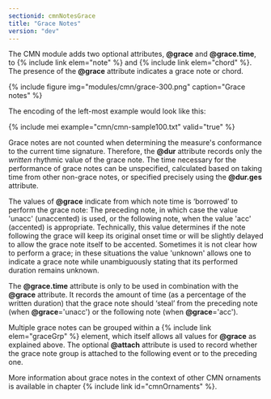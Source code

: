 ```yaml
---
sectionid: cmnNotesGrace
title: "Grace Notes"
version: "dev"
---
```


The CMN module adds two optional attributes, **@grace** and **@grace.time**, to {% include link elem="note" %} and {% include link elem="chord" %}. The presence of the **@grace** attribute indicates a grace note or chord.

{% include figure img="modules/cmn/grace-300.png" caption="Grace notes" %}

The encoding of the left-most example would look like this:

{% include mei example="cmn/cmn-sample100.txt" valid="true" %}

Grace notes are not counted when determining the measure's conformance to the current time signature. Therefore, the **@dur** attribute records only the *written* rhythmic value of the grace note. The time necessary for the performance of grace notes can be unspecified, calculated based on taking time from other non-grace notes, or specified precisely using the **@dur.ges** attribute.

The values of **@grace** indicate from which note time is ‘borrowed’ to perform the grace note: The preceding note, in which case the value 'unacc' (unaccented) is used, or the following note, when the value 'acc' (accented) is appropriate. Technically, this value determines if the note following the grace will keep its original onset time or will be slightly delayed to allow the grace note itself to be accented. Sometimes it is not clear how to perform a grace; in these situations the value 'unknown' allows one to indicate a grace note while unambiguously stating that its performed duration remains unknown.

The **@grace.time** attribute is only to be used in combination with the **@grace** attribute. It records the amount of time (as a percentage of the written duration) that the grace note should ‘steal’ from the preceding note (when **@grace**='unacc') or the following note (when **@grace**='acc').

Multiple grace notes can be grouped within a {% include link elem="graceGrp" %} element, which itself allows all values for **@grace** as explained above. The optional **@attach** attribute is used to record whether the grace note group is attached to the following event or to the preceding one.

More information about grace notes in the context of other CMN ornaments is available in chapter {% include link id="cmnOrnaments" %}.
